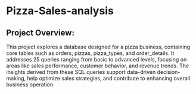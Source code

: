 # Pizza-Sales-analysis

## Project Overview:
This project explores a database designed for a pizza business, containing core tables such as orders, pizzas, pizza_types, and order_details. It addresses 25 queries ranging from basic to advanced levels, focusing on areas like sales performance, customer behavior, and revenue trends. The insights derived from these SQL queries support data-driven decision-making, help optimize sales strategies, and contribute to enhancing overall business operation
